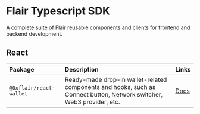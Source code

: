 # Flair Typescript SDK

A complete suite of Flair reusable components and clients for frontend and backend development.

## React

| Package                 | Description                                                                                                           | Links |
| :---------------------- | :-------------------------------------------------------------------------------------------------------------------- | :---- |
| `@0xflair/react-wallet` | Ready-made drop-in wallet-related components and hooks, such as Connect button, Network switcher, Web3 provider, etc. | [Docs](./packages/react-wallet)   |

